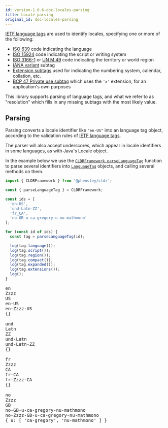 ```yaml
---
id: version-1.0.6-doc-locales-parsing
title: Locale parsing
original_id: doc-locales-parsing
---
```


[IETF language tags](https://en.wikipedia.org/wiki/IETF_language_tag) are used to identify locales, specifying one or more of the following:
  * [ISO 639](https://en.wikipedia.org/wiki/ISO_639) code indicating the language
  * [ISO 15924](https://en.wikipedia.org/wiki/ISO_15924) code indicating the script or writing system
  * [ISO 3166-1](https://en.wikipedia.org/wiki/ISO_3166-1) or [UN M.49](https://en.wikipedia.org/wiki/UN_M.49) code indicating the territory or world region
  * [IANA variant](https://www.iana.org/assignments/lang-subtags-templates/lang-subtags-templates.xhtml) subtag
  * [Extension subtags](https://en.wikipedia.org/wiki/IETF_language_tag#Extensions) used for indicating the numbering system, calendar, collation, etc.
  * [BCP 47 Private use subtag](https://tools.ietf.org/html/bcp47#section-2.2.7) which uses the `'x'` extension, for an application's own purposes

This library supports parsing of language tags, and what we refer to as "resolution" which fills in any missing subtags with the most likely value.

## Parsing

Parsing converts a locale identifier like `"en-US"` into an language tag object, according to the validation rules of [IETF language tags](https://en.wikipedia.org/wiki/IETF_language_tag).

The parser will also accept underscores, which appear in locale identifiers in some languages, as with Java's Locale object.

In the example below we use the [`CLDRFramework.parseLanguageTag`](api-cldrframework.html#parselanguagetag) function to parse several identifiers into [`LanguageTag`](api-languagetag.html) objects, and calling several methods on them.

```typescript
import { CLDRFramework } from '@phensley/cldr';

const { parseLanguageTag } = CLDRFramework;

const ids = [
  'en-US',
  'und-Latn-ZZ',
  'fr_CA',
  'no-GB-u-ca-gregory-u-nu-mathmono'
];

for (const id of ids) {
  const tag = parseLanguageTag(id);

  log(tag.language());
  log(tag.script());
  log(tag.region());
  log(tag.compact());
  log(tag.expanded());
  log(tag.extensions());
  log();
}
```
<pre class="output">
en
Zzzz
US
en-US
en-Zzzz-US
{}
&nbsp;
und
Latn
ZZ
und-Latn
und-Latn-ZZ
{}
&nbsp;
fr
Zzzz
CA
fr-CA
fr-Zzzz-CA
{}
&nbsp;
no
Zzzz
GB
no-GB-u-ca-gregory-nu-mathmono
no-Zzzz-GB-u-ca-gregory-nu-mathmono
{ u: [ 'ca-gregory', 'nu-mathmono' ] }
&nbsp;
</pre>

